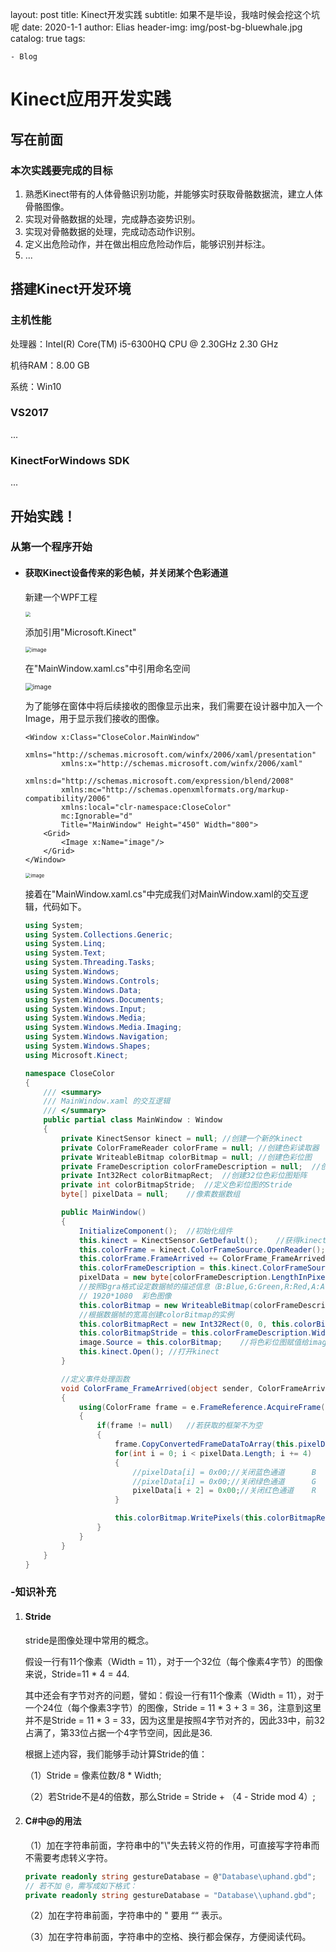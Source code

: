 layout:     post
title:      Kinect开发实践
subtitle:   如果不是毕设，我啥时候会挖这个坑呢
date:       2020-1-1
author:     Elias
header-img: img/post-bg-bluewhale.jpg
catalog: true
tags:

    - Blog

# Kinect应用开发实践

## 写在前面

### 本次实践要完成的目标

1. 熟悉Kinect带有的人体骨骼识别功能，并能够实时获取骨骼数据流，建立人体骨骼图像。
2. 实现对骨骼数据的处理，完成静态姿势识别。
3. 实现对骨骼数据的处理，完成动态动作识别。
4. 定义出危险动作，并在做出相应危险动作后，能够识别并标注。
5. ...

## 搭建Kinect开发环境

### 主机性能

处理器：Intel(R) Core(TM) i5-6300HQ CPU @ 2.30GHz 2.30 GHz

机待RAM：8.00 GB

系统：Win10

### VS2017

...

### KinectForWindows SDK

...

## 开始实践！

### 从第一个程序开始

- #### 获取Kinect设备传来的彩色帧，并关闭某个色彩通道

  新建一个WPF工程

  <img src="https://www.helloelias.cn/MarkDownPictures/Kinect/%E5%88%9B%E5%BB%BA%E5%B7%A5%E7%A8%8B.jpg" style="zoom:50%;" />

  

  添加引用"Microsoft.Kinect"

  <img src="https://www.helloelias.cn/MarkDownPictures/Kinect/%E6%B7%BB%E5%8A%A0%E5%BC%95%E7%94%A8.jpg" alt="image" style="zoom:60%;" />

  

  在"MainWindow.xaml.cs"中引用命名空间

  <img src="https://www.helloelias.cn/MarkDownPictures/Kinect/%E5%BC%95%E7%94%A8%E5%91%BD%E5%90%8D%E7%A9%BA%E9%97%B4.jpg" alt="image" style="zoom:74%;" />

   

  为了能够在窗体中将后续接收的图像显示出来，我们需要在设计器中加入一个Image，用于显示我们接收的图像。

  ```xaml
  <Window x:Class="CloseColor.MainWindow"
          xmlns="http://schemas.microsoft.com/winfx/2006/xaml/presentation"
          xmlns:x="http://schemas.microsoft.com/winfx/2006/xaml"
          xmlns:d="http://schemas.microsoft.com/expression/blend/2008"
          xmlns:mc="http://schemas.openxmlformats.org/markup-compatibility/2006"
          xmlns:local="clr-namespace:CloseColor"
          mc:Ignorable="d"
          Title="MainWindow" Height="450" Width="800">
      <Grid>
          <Image x:Name="image"/>
      </Grid>
  </Window>
  ```

  <img src="https://www.helloelias.cn/MarkDownPictures/Kinect/%E7%AA%97%E4%BD%93.jpg" alt="image" style="zoom:54%;" />
  
  
  
  接着在"MainWindow.xaml.cs"中完成我们对MainWindow.xaml的交互逻辑，代码如下。
  
  ```C#
  using System;
  using System.Collections.Generic;
  using System.Linq;
  using System.Text;
  using System.Threading.Tasks;
  using System.Windows;
  using System.Windows.Controls;
  using System.Windows.Data;
  using System.Windows.Documents;
  using System.Windows.Input;
  using System.Windows.Media;
  using System.Windows.Media.Imaging;
  using System.Windows.Navigation;
  using System.Windows.Shapes;
  using Microsoft.Kinect;
  
  namespace CloseColor
  {
      /// <summary>
      /// MainWindow.xaml 的交互逻辑
      /// </summary>
      public partial class MainWindow : Window
      {
          private KinectSensor kinect = null; //创建一个新的kinect
          private ColorFrameReader colorFrame = null; //创建色彩读取器
          private WriteableBitmap colorBitmap = null; //创建色彩位图
          private FrameDescription colorFrameDescription = null;  //创建色彩框架描述
          private Int32Rect colorBitmapRect;  //创建32位色彩位图矩阵
          private int colorBitmapStride;  //定义色彩位图的Stride
          byte[] pixelData = null;    //像素数据数组
  
          public MainWindow()
          {
              InitializeComponent();  //初始化组件
              this.kinect = KinectSensor.GetDefault();    //获得kinect初始化数据
              this.colorFrame = kinect.ColorFrameSource.OpenReader(); //通过读取器获得Kinect获取的色彩框架
              this.colorFrame.FrameArrived += ColorFrame_FrameArrived;    //绑定事件
              this.colorFrameDescription = this.kinect.ColorFrameSource.CreateFrameDescription(ColorImageFormat.Bgra);    //获取kinect收集的色彩框架描述
              pixelData = new byte[colorFrameDescription.LengthInPixels * 4]; //创建实例
              //按照Bgra格式设定数据帧的描述信息（B:Blue,G:Green,R:Red,A:Alpha）
              // 1920*1080  彩色图像
              this.colorBitmap = new WriteableBitmap(colorFrameDescription.Width, colorFrameDescription.Height, 96.0, 96.0, PixelFormats.Bgr32, null);    //
              //根据数据帧的宽高创建colorBitmap的实例
              this.colorBitmapRect = new Int32Rect(0, 0, this.colorBitmap.PixelWidth, colorBitmap.PixelHeight);
              this.colorBitmapStride = this.colorFrameDescription.Width * 4;  //32位图像中，Stride = Width * 4
              image.Source = this.colorBitmap;    //将色彩位图赋值给image
              this.kinect.Open(); //打开kinect
          }
  
          //定义事件处理函数
          void ColorFrame_FrameArrived(object sender, ColorFrameArrivedEventArgs e)
          {
              using(ColorFrame frame = e.FrameReference.AcquireFrame())
              {
                  if(frame != null)   //若获取的框架不为空
                  {
                      frame.CopyConvertedFrameDataToArray(this.pixelData, ColorImageFormat.Bgra); //将转换后的帧数据复制到数组this.pixelData
                      for(int i = 0; i < pixelData.Length; i += 4)
                      {
                          //pixelData[i] = 0x00;//关闭蓝色通道      B
                          //pixelData[i] = 0x00;//关闭绿色通道      G
                          pixelData[i + 2] = 0x00;//关闭红色通道    R
                      }
  
                      this.colorBitmap.WritePixels(this.colorBitmapRect, this.pixelData, this.colorBitmapStride, 0);
                  }
              }
          }
      }
  }
  ```
  
  

### -知识补充

1. #### Stride

   stride是图像处理中常用的概念。

   

   假设一行有11个像素（Width = 11），对于一个32位（每个像素4字节）的图像来说，Stride=11 * 4 = 44.

   

   其中还会有字节对齐的问题，譬如：假设一行有11个像素（Width = 11），对于一个24位（每个像素3字节）的图像，Stride = 11 * 3 + 3 = 36，注意到这里并不是Stride = 11 * 3 = 33，因为这里是按照4字节对齐的，因此33中，前32占满了，第33位占据一个4字节空间，因此是36.

   

   根据上述内容，我们能够手动计算Stride的值：

   （1）Stride = 像素位数/8  *  Width;

   （2）若Stride不是4的倍数，那么Stride = Stride + （4 - Stride mod 4）;

2. #### C#中@的用法

   （1）加在字符串前面，字符串中的"\\"失去转义符的作用，可直接写字符串而不需要考虑转义字符。

   ```c#
   private readonly string gestureDatabase = @"Database\uphand.gbd";
   // 若不加 @，需写成如下格式：
   private readonly string gestureDatabase = "Database\\uphand.gbd";
   ```

   （2）加在字符串前面，字符串中的 " 要用 ““ 表示。

   （3）加在字符串前面，字符串中的空格、换行都会保存，方便阅读代码。
